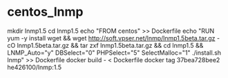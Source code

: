 # centos_lnmp

mkdir lnmp1.5
cd lnmp1.5
echo "FROM centos" >> Dockerfile
echo "RUN yum -y install wget && wget http://soft.vpser.net/lnmp/lnmp1.5beta.tar.gz -cO lnmp1.5beta.tar.gz && tar zxf lnmp1.5beta.tar.gz && cd lnmp1.5 && LNMP_Auto=\"y\" DBSelect=\"0\" PHPSelect=\"5\" SelectMalloc=\"1\" ./install.sh lnmp" >> Dockerfile
docker build - < Dockerfile
docker tag 37bea728bee2 he426100/lnmp:1.5
